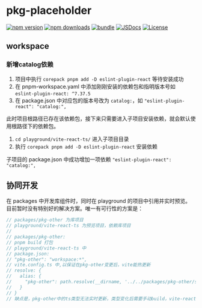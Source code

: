 # pkg-placeholder

[![npm version][npm-version-src]][npm-version-href]
[![npm downloads][npm-downloads-src]][npm-downloads-href]
[![bundle][bundle-src]][bundle-href]
[![JSDocs][jsdocs-src]][jsdocs-href]
[![License][license-src]][license-href]

[npm-version-src]: https://img.shields.io/npm/v/pkg-placeholder?style=flat&colorA=080f12&colorB=1fa669
[npm-version-href]: https://npmjs.com/package/pkg-placeholder
[npm-downloads-src]: https://img.shields.io/npm/dm/pkg-placeholder?style=flat&colorA=080f12&colorB=1fa669
[npm-downloads-href]: https://npmjs.com/package/pkg-placeholder
[bundle-src]: https://img.shields.io/bundlephobia/minzip/pkg-placeholder?style=flat&colorA=080f12&colorB=1fa669&label=minzip
[bundle-href]: https://bundlephobia.com/result?p=pkg-placeholder
[license-src]: https://img.shields.io/github/license/antfu/pkg-placeholder.svg?style=flat&colorA=080f12&colorB=1fa669
[license-href]: https://github.com/antfu/pkg-placeholder/blob/main/LICENSE
[jsdocs-src]: https://img.shields.io/badge/jsdocs-reference-080f12?style=flat&colorA=080f12&colorB=1fa669
[jsdocs-href]: https://www.jsdocs.io/package/pkg-placeholder

## workspace

### 新增catalog依赖

1. 项目中执行 `corepack pnpm add -D eslint-plugin-react` 等待安装成功
2. 在 pnpm-workspace.yaml 中添加刚刚安装的依赖包和指明版本号如 `eslint-plugin-react: ^7.37.5`
3. 在 package.json 中对应包的版本号改为 `catalog:`，如 `"eslint-plugin-react": "catalog:",`

此时项目根路径已存在该依赖包，接下来只需要进入子项目安装依赖，就会默认使用根路径下的依赖包。

1. `cd playground/vite-react-ts/` 进入子项目目录
2. 执行 `corepack pnpm add -D eslint-plugin-react` 安装依赖

子项目的 package.json 中成功增加一项依赖 `"eslint-plugin-react": "catalog:",`

## 协同开发

在 packages 中开发库组件时，同时在 playground 的项目中引用并实时预览。目前暂时没有特别好的解决方案。唯一有可行性的方案是：

```javascript
// packages/pkg-other 为库项目
// playground/vite-react-ts 为预览项目，依赖库项目
//
// packages/pkg-other:
// pnpm build 打包
// playground/vite-react-ts 中
// package.json:
// "pkg-other": "workspace:*",
// vite.config.ts 中,以保证在pkg-other变更后，vite能热更新
// resolve: {
//   alias: {
//     "pkg-other": path.resolve(__dirname, '../../packages/pkg-other/src'),
//   }
// }
// 缺点是，pkg-other中的ts类型无法实时更新，类型变化后需要手动build，vite-react-ts才不会有ts报错
```
